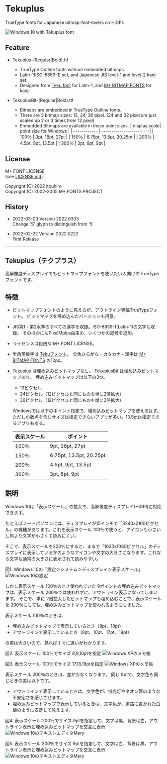 Tekuplus
========

TrueType fonts for Japanese bitmap-font-lovers on HiDPI.

![Windows 10 with Tekuplus font](misc/tekuplus-200percent-9pt.png)


Feature
-------

* Tekuplus-(Regular|Bold).ttf
    * TrueType Outline fonts without embedded bitmaps.
    * Latin-1(ISO-8859-1) set, and Japanese JIS level-1 and level-2 kanji set.
    * Designed from
      [Teku font](https://github.com/itouhiro/tekufont) for Latin-1, and
      [M+ BITMAP FONTS](https://mplus-fonts.osdn.jp/mplus-bitmap-fonts/) for kanji.

* TekuplusBit-(Regular|Bold).ttf
    * Bitmaps are embedded in TrueType Outline fonts.
    * There are 3 bitmap sizes: 12, 24, 36 pixel.
      (24 and 32 pixel are just scaled up 2 or 3 times from 12 pixel)
    * Embedded Bitmaps are available in these point sizes.
        | display scale| point size for Windows  |
        | ------------ | ------------------------|
        | 100％        | 9pt,    18pt,   27pt    |
        | 150％        | 6.75pt, 13.5pt, 20.25pt |
        | 200％        | 4.5pt,  9pt,    13.5pt  |
        | 300％        | 3pt,    6pt,    9pt     |


License
-------

M+ FONT LICENSE  
(see [LICENSE.md](./LICENSE.md))

Copyright (C) 2022 itouhiro  
Copyright (C) 2002-2005 M+ FONTS PROJECT


History
-------

* 2022-03-03  Version 2022.0303  
        Change 'S' glyph to distinguish from '5'

* 2022-02-22  Version 2022.0222  
        First Release

----

## Tekuplus（テクプラス）

高解像度ディスプレイでもビットマップフォントを使いたい人向けのTrueTypeフォントです。


特徴
----

* ビットマップフォントのように見えるが、アウトライン等幅TrueTypeフォント。
  ビットマップを埋め込んだバージョンも用意。

* JIS第1・第2水準のすべての漢字を収録。ISO-8859-1(Latin-1)の文字も収録。
  そのほかにもPixelMplus由来の、いくつかの記号を追加。

* ライセンスは自由な M+ FONT LICENSE。

* 半角英数字は [Tekuフォント](https://github.com/itouhiro/tekufont)。
  全角ひらがな・カタカナ・漢字は
  [M+ BITMAP FONTS](https://mplus-fonts.osdn.jp/mplus-bitmap-fonts/) の12px。

* Tekuplus は埋め込みビットマップなし。
  TekuplusBit は埋め込みビットマップあり。
  埋め込みビットマップは以下の3つ。

    * 12ピクセル
    * 24ピクセル（12ピクセルと同じものを単に2倍拡大）
    * 36ピクセル（12ピクセルと同じものを単に3倍拡大）

  Windowsでは以下のポイント指定で、埋め込みビットマップを使えるはず。
  ただし小数点を含むサイズは指定できないアプリが多い。13.5ptは指定できるアプリもある。

    | 表示スケール | ポイント                |
    | ------------ | ------------------------|
    | 100％        | 9pt,    18pt,   27pt    |
    | 150％        | 6.75pt, 13.5pt, 20.25pt |
    | 200％        | 4.5pt,  9pt,    13.5pt  |
    | 300％        | 3pt,    6pt,    9pt     |


説明
----

Windows 10は「表示スケール」の拡大で、高解像度ディスプレイ(HiDPI)に対応できます。

たとえばノートパソコンには、ディスプレイが15インチで「3240x2160ピクセル」の機種があります。これを表示スケール 100％で使うと、アイコンも小さいし何より文字が小さくて読みにくい。

そこで、表示スケールを200％にすると、まるで「1620x1080ピクセル」のディスプレイに表示しているかのようなアイコンや文字の大きさになります。これなら文字も通常の大きさに表示されて読みやすい。

図1. Windows 10の「設定＞システム＞ディスプレイ＞表示スケール」
![Windows 10の設定](misc/windows10-scale200percent.gif)

しかし表示スケール 100％のとき使われていた 9ポイントの埋め込みビットマップは、表示スケール 200％では使われずに、アウトライン表示になってしまいます。
そこで、単に 2倍拡大したビットマップも埋め込むことで、表示スケールを 200％にしても、埋め込みビットマップを使われるようにしました。

表示スケール 100％のときは、

* 埋め込みビットマップで表示しているとき（9pt、18pt）
* アウトラインで表示しているとき（8pt、10pt、17pt、19pt）

の差は大きいので、見ればすぐに違いがわかります。

図2. 表示スケール 100％でサイズ 8,9,10ptを指定
![Windows XPのメモ帳](misc/tekuplus-100percent-9pt.png)

図3. 表示スケール 100％でサイズ 17,18,19ptを指定
![Windows XPのメモ帳](misc/tekuplus-100percent-18pt.png)

表示スケール 200％のときは、差が少なくなります。
同じ 9ptで、文字色も同じときの差は以下です。

* アウトラインで表示しているときは、文字色が、蛍光灯やネオン管のような不安定さを感じさせます。
* 埋め込みビットマップで表示しているときは、文字色が、道路に書かれた白線のように安定して見えます。

図4. 表示スケール 200％でサイズ 9ptを指定して、文字は黒、背景は白。アウトライン表示と埋め込みビットマップを交互に表示
![Windows 10のテキストエディタMery](misc/tekuplus-200percent-9px-backwhite.gif)

図5. 表示スケール 200％でサイズ 9ptを指定して、文字は白、背景は黒。アウトライン表示と埋め込みビットマップを交互に表示
![Windows 10のテキストエディタMery](misc/tekuplus-200percent-9px-backblack.gif)

